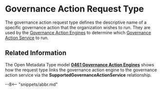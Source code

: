 <!-- SPDX-License-Identifier: CC-BY-4.0 -->
<!-- Copyright Contributors to the ODPi Egeria project. -->


# Governance Action Request Type

The governance action request type defines the descriptive name of a specific
governance action that the organization wishes to run.
They are used by the [Governance Action Engines](./concepts/governance-action-engine)
to determine which [Governance Action Service](./concept/governance-action-service)
to run.

## Related Information

The Open Metadata Type model 
**[0461 Governance Action Engines](./types/4/0461-Governance-Engines)**
shows how the request type links the governance action engine to the
governance action service via the **SupportedGovernanceActionService** relationship.

--8<-- "snippets/abbr.md"